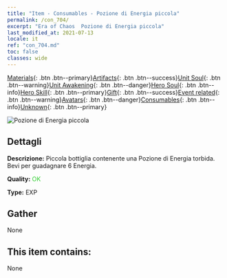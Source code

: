 ```yaml
---
title: "Item - Consumables - Pozione di Energia piccola"
permalink: /con_704/
excerpt: "Era of Chaos  Pozione di Energia piccola"
last_modified_at: 2021-07-13
locale: it
ref: "con_704.md"
toc: false
classes: wide
---
```

 [Materials](/ItemsIT/){: .btn .btn--primary}[Artifacts](/ItemsIT/Artifacts/){: .btn .btn--success}[Unit Soul](/ItemsIT/UnitSoul/){: .btn .btn--warning}[Unit Awakening](/ItemsIT/UnitAwakening/){: .btn .btn--danger}[Hero Soul](/ItemsIT/HeroSoul/){: .btn .btn--info}[Hero Skill](/ItemsIT/HeroSkill/){: .btn .btn--primary}[Gift](/ItemsIT/Gift/){: .btn .btn--success}[Event related](/ItemsIT/Events/){: .btn .btn--warning}[Avatars](/ItemsIT/Avatars/){: .btn .btn--danger}[Consumables](/ItemsIT/Consumables/){: .btn .btn--info}[Unknown](/ItemsIT/Unknown/){: .btn .btn--primary}

 ![Pozione di Energia piccola](/images/t/i_504.png)

## Dettagli
 **Descrizione:** Piccola bottiglia contenente una Pozione di Energia torbida. Bevi per guadagnare 6 Energia.

 **Quality:** <span style="color: #32CD32">OK</span>

 **Type:** EXP

## Gather

  None

## This item contains:

  None

